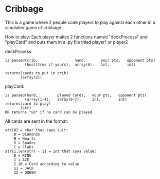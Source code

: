 # Cribbage
This is a game where 2 people code players to play against each other in a simulated game of cribbage

How to play:
Each player makes 2 functions named "deckProcess" and "playCard" and puts them in a .py file titled player1 or player2

deckProcess:

    is passed(crib,                 hand,       your pts,   opponent pts)
             (bool(true if yours),  array(6),   int,        int)
             
    returns(cards to put in crib)
           (array(2))
            
playCard:

    is passed(hand,         played cards,   your pts,   opponent pts)
             (array(1-4),   array(0-7),     int,        int)          
    returns(card to play)
           (str)
    OR returns "GO" if no card can be played
    
All cards are sent in the format:

    str[0] = char that says suit:
        D = Diamonds
        H = Hearts
        S = Spades
        C = Clubs
    str[1,len(str) - 1] = int that says value:
        0 = KING
        1 = ACE
        2-10 = Card according to value
        11 = JACK
        12 = QUEEN
